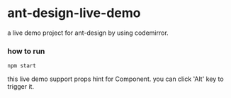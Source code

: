 # ant-design-live-demo

a live demo project for ant-design by using codemirror.

### how to run
```
npm start
```

this live demo support props hint for Component.
you can click 'Alt' key to trigger it.
